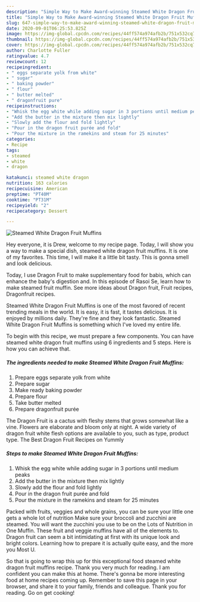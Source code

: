 ```yaml
---
description: "Simple Way to Make Award-winning Steamed White Dragon Fruit Muffins"
title: "Simple Way to Make Award-winning Steamed White Dragon Fruit Muffins"
slug: 647-simple-way-to-make-award-winning-steamed-white-dragon-fruit-muffins
date: 2020-09-01T06:25:53.825Z
image: https://img-global.cpcdn.com/recipes/44ff574a974afb2b/751x532cq70/steamed-white-dragon-fruit-muffins-recipe-main-photo.jpg
thumbnail: https://img-global.cpcdn.com/recipes/44ff574a974afb2b/751x532cq70/steamed-white-dragon-fruit-muffins-recipe-main-photo.jpg
cover: https://img-global.cpcdn.com/recipes/44ff574a974afb2b/751x532cq70/steamed-white-dragon-fruit-muffins-recipe-main-photo.jpg
author: Charlotte Fuller
ratingvalue: 4.7
reviewcount: 12
recipeingredient:
- " eggs separate yolk from white"
- " sugar"
- " baking powder"
- " flour"
- " butter melted"
- " dragonfruit pure"
recipeinstructions:
- "Whisk the egg white while adding sugar in 3 portions until medium peaks"
- "Add the butter in the mixture then mix lightly"
- "Slowly add the flour and fold lightly"
- "Pour in the dragon fruit purée and fold"
- "Pour the mixture in the ramekins and steam for 25 minutes"
categories:
- Recipe
tags:
- steamed
- white
- dragon

katakunci: steamed white dragon 
nutrition: 163 calories
recipecuisine: American
preptime: "PT40M"
cooktime: "PT31M"
recipeyield: "2"
recipecategory: Dessert

---
```



![Steamed White Dragon Fruit Muffins](https://img-global.cpcdn.com/recipes/44ff574a974afb2b/751x532cq70/steamed-white-dragon-fruit-muffins-recipe-main-photo.jpg)

Hey everyone, it is Drew, welcome to my recipe page. Today, I will show you a way to make a special dish, steamed white dragon fruit muffins. It is one of my favorites. This time, I will make it a little bit tasty. This is gonna smell and look delicious.

Today, I use Dragon Fruit to make supplementary food for babis, which can enhance the baby&#39;s digestion and. In this episode of Rasoi Se, learn how to make steamed fruit muffin. See more ideas about Dragon fruit, Fruit recipes, Dragonfruit recipes.

Steamed White Dragon Fruit Muffins is one of the most favored of recent trending meals in the world. It is easy, it is fast, it tastes delicious. It is enjoyed by millions daily. They're fine and they look fantastic. Steamed White Dragon Fruit Muffins is something which I've loved my entire life.


To begin with this recipe, we must prepare a few components. You can have steamed white dragon fruit muffins using 6 ingredients and 5 steps. Here is how you can achieve that.

<!--inarticleads1-->

##### The ingredients needed to make Steamed White Dragon Fruit Muffins:

1. Prepare  eggs separate yolk from white
1. Prepare  sugar
1. Make ready  baking powder
1. Prepare  flour
1. Take  butter melted
1. Prepare  dragonfruit purée


The Dragon Fruit is a cactus with fleshy stems that grows somewhat like a vine. Flowers are elaborate and bloom only at night. A wide variety of dragon fruit white flesh options are available to you, such as type, product type. The Best Dragon Fruit Recipes on Yummly 

<!--inarticleads2-->

##### Steps to make Steamed White Dragon Fruit Muffins:

1. Whisk the egg white while adding sugar in 3 portions until medium peaks
1. Add the butter in the mixture then mix lightly
1. Slowly add the flour and fold lightly
1. Pour in the dragon fruit purée and fold
1. Pour the mixture in the ramekins and steam for 25 minutes


Packed with fruits, veggies and whole grains, you can be sure your little one gets a whole lot of nutrition Make sure your broccoli and zucchini are steamed. You will want the zucchini you use to be on the Lots of Nutrition in One Muffin. These fruit and veggie muffins have all of the elements to. Dragon fruit can seem a bit intimidating at first with its unique look and bright colors. Learning how to prepare it is actually quite easy, and the more you Most U. 

So that is going to wrap this up for this exceptional food steamed white dragon fruit muffins recipe. Thank you very much for reading. I am confident you can make this at home. There's gonna be more interesting food at home recipes coming up. Remember to save this page in your browser, and share it to your family, friends and colleague. Thank you for reading. Go on get cooking!
